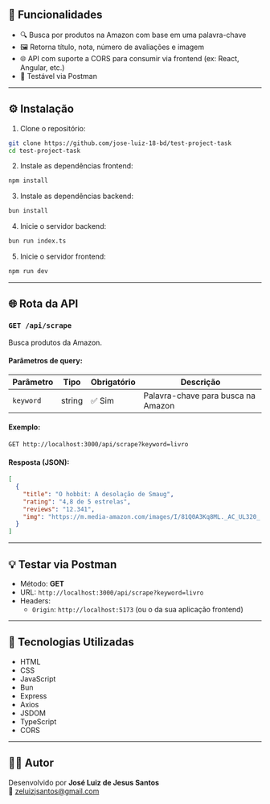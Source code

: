## 🚀 Funcionalidades

- 🔍 Busca por produtos na Amazon com base em uma palavra-chave
- 🖼️ Retorna título, nota, número de avaliações e imagem
- 🌐 API com suporte a CORS para consumir via frontend (ex: React, Angular, etc.)
- 🧪 Testável via Postman

---

## ⚙️ Instalação

1. Clone o repositório:
```bash
git clone https://github.com/jose-luiz-18-bd/test-project-task
cd test-project-task
```

2. Instale as dependências frontend:
```bash
npm install
```

3. Instale as dependências backend:
```bash
bun install
```

4. Inicie o servidor backend:
```bash
bun run index.ts
```

5. Inicie o servidor frontend:
```bash
npm run dev
```

---

## 🌐 Rota da API

### `GET /api/scrape`

Busca produtos da Amazon.

#### Parâmetros de query:
| Parâmetro | Tipo   | Obrigatório | Descrição                              |
|-----------|--------|-------------|----------------------------------------|
| `keyword` | string | ✅ Sim       | Palavra-chave para busca na Amazon     |

#### Exemplo:
```http
GET http://localhost:3000/api/scrape?keyword=livro
```

#### Resposta (JSON):
```json
[
  {
    "title": "O hobbit: A desolação de Smaug",
    "rating": "4,8 de 5 estrelas",
    "reviews": "12.341",
    "img": "https://m.media-amazon.com/images/I/81Q0A3Kq8ML._AC_UL320_.jpg"
  }
]
```

---

## 💡 Testar via Postman

- Método: **GET**
- URL: `http://localhost:3000/api/scrape?keyword=livro`
- Headers:
  - `Origin`: `http://localhost:5173` (ou o da sua aplicação frontend)

---

## 🧱 Tecnologias Utilizadas

- HTML
- CSS
- JavaScript
- Bun
- Express
- Axios
- JSDOM
- TypeScript
- CORS

---

## 🧑‍💻 Autor

Desenvolvido por **José Luiz de Jesus Santos**  
📧 zeluizjsantos@gmail.com

